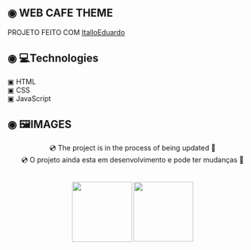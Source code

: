 ## ◉ WEB CAFE THEME
 
 PROJETO FEITO COM <a href="https://github.com/ItalloEduardo">ItalloEduardo</a>
 
 ## ◉ 💻Technologies
 ▣ HTML</br>
 ▣ CSS</br>
 ▣ JavaScript
 
 ## ◉ 🖼️IMAGES
 
<div align="center">💿 The project is in the process of being updated 📀<div>
 <div align="center">💿 O projeto ainda esta em desenvolvimento e pode ter mudanças 📀<div>
 
 ##
  
<img  align="center" height="121px" src="https://github-readme-stats.vercel.app/api/pin/?username=gsantos-f&repo=Web-CAFE.THEME&theme=react">
 
<img align="center" height="120px" src="https://c.tenor.com/IzXnvyY0oTMAAAAd/sip-drink.gif">

